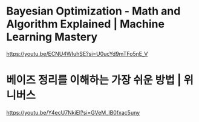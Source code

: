 # Bayesian Optimization - Math and Algorithm Explained | Machine Learning Mastery

https://youtu.be/ECNU4WIuhSE?si=U0ucYd9mTFo5nE_V

# 베이즈 정리를 이해하는 가장 쉬운 방법 | 위니버스

https://youtu.be/Y4ecU7NkiEI?si=GVeM_lB0fxac5uny
